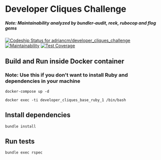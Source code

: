 # Developer Cliques Challenge
##### Note: Maintainability analyzed by bundler-audit, reek, rubocop and flog gems

[ ![Codeship Status for adriancm/developer_cliques_challenge](https://app.codeship.com/projects/b3bb64b0-aa0b-0136-3562-16991277c574/status?branch=master)](https://app.codeship.com/projects/308978)
[![Maintainability](https://api.codeclimate.com/v1/badges/efc311f644696a0c961b/maintainability)](https://codeclimate.com/github/adriancm/developer_cliques_challenge/maintainability)
[![Test Coverage](https://api.codeclimate.com/v1/badges/efc311f644696a0c961b/test_coverage)](https://codeclimate.com/github/adriancm/developer_cliques_challenge/test_coverage)

## Build and Run inside Docker container
### Note: Use this if you don't want to install Ruby and dependencies in your machine
```docker-compose up -d```

```docker exec -ti developer_cliques_base_ruby_1 /bin/bash```

## Install dependencies
```bundle install```

## Run tests
```bundle exec rspec```
